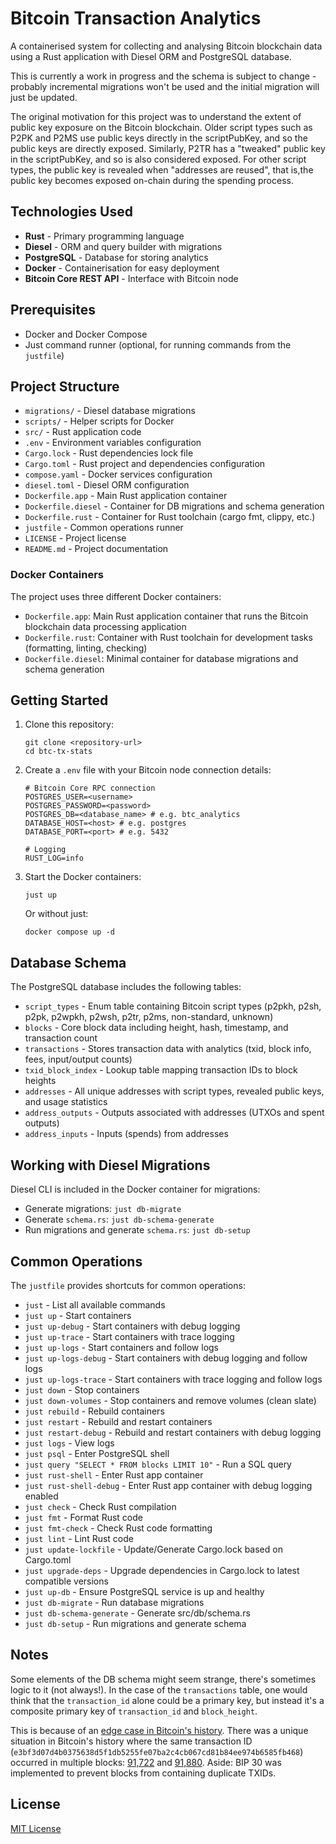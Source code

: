 # Bitcoin Transaction Analytics

A containerised system for collecting and analysing Bitcoin blockchain data using a Rust application with Diesel ORM and PostgreSQL database.

This is currently a work in progress and the schema is subject to change - probably incremental migrations won't be used and the initial migration will just be updated.

The original motivation for this project was to understand the extent of public key exposure on the Bitcoin blockchain.
Older script types such as P2PK and P2MS use public keys directly in the scriptPubKey, and so the public keys are directly exposed.
Similarly, P2TR has a "tweaked" public key in the scriptPubKey, and so is also considered exposed.
For other script types, the public key is revealed when "addresses are reused", that is,the public key becomes exposed on-chain during the spending process.

## Technologies Used

- **Rust** - Primary programming language
- **Diesel** - ORM and query builder with migrations
- **PostgreSQL** - Database for storing analytics
- **Docker** - Containerisation for easy deployment
- **Bitcoin Core REST API** - Interface with Bitcoin node

## Prerequisites

- Docker and Docker Compose
- Just command runner (optional, for running commands from the `justfile`)

## Project Structure

- `migrations/` - Diesel database migrations
- `scripts/` - Helper scripts for Docker
- `src/` - Rust application code
- `.env` - Environment variables configuration
- `Cargo.lock` - Rust dependencies lock file
- `Cargo.toml` - Rust project and dependencies configuration
- `compose.yaml` - Docker services configuration
- `diesel.toml` - Diesel ORM configuration
- `Dockerfile.app` - Main Rust application container
- `Dockerfile.diesel` - Container for DB migrations and schema generation
- `Dockerfile.rust` - Container for Rust toolchain (cargo fmt, clippy, etc.)
- `justfile` - Common operations runner
- `LICENSE` - Project license
- `README.md` - Project documentation

### Docker Containers
The project uses three different Docker containers:

- `Dockerfile.app`: Main Rust application container that runs the Bitcoin blockchain data processing application
- `Dockerfile.rust`: Container with Rust toolchain for development tasks (formatting, linting, checking)
- `Dockerfile.diesel`: Minimal container for database migrations and schema generation

## Getting Started

1. Clone this repository:
   ```
   git clone <repository-url>
   cd btc-tx-stats
   ```

2. Create a `.env` file with your Bitcoin node connection details:
   ```
   # Bitcoin Core RPC connection
   POSTGRES_USER=<username>
   POSTGRES_PASSWORD=<password>
   POSTGRES_DB=<database_name> # e.g. btc_analytics
   DATABASE_HOST=<host> # e.g. postgres
   DATABASE_PORT=<port> # e.g. 5432
   
   # Logging
   RUST_LOG=info
   ```

3. Start the Docker containers:
   ```
   just up
   ```
   
   Or without just:
   ```
   docker compose up -d
   ```

## Database Schema

The PostgreSQL database includes the following tables:

- `script_types` - Enum table containing Bitcoin script types (p2pkh, p2sh, p2pk, p2wpkh, p2wsh, p2tr, p2ms, non-standard, unknown)
- `blocks` - Core block data including height, hash, timestamp, and transaction count
- `transactions` - Stores transaction data with analytics (txid, block info, fees, input/output counts)
- `txid_block_index` - Lookup table mapping transaction IDs to block heights
- `addresses` - All unique addresses with script types, revealed public keys, and usage statistics
- `address_outputs` - Outputs associated with addresses (UTXOs and spent outputs)
- `address_inputs` - Inputs (spends) from addresses

## Working with Diesel Migrations

Diesel CLI is included in the Docker container for migrations:

- Generate migrations: `just db-migrate`
- Generate `schema.rs`: `just db-schema-generate`
- Run migrations and generate `schema.rs`: `just db-setup`

## Common Operations

The `justfile` provides shortcuts for common operations:

- `just` - List all available commands
- `just up` - Start containers
- `just up-debug` - Start containers with debug logging
- `just up-trace` - Start containers with trace logging
- `just up-logs` - Start containers and follow logs
- `just up-logs-debug` - Start containers with debug logging and follow logs
- `just up-logs-trace` - Start containers with trace logging and follow logs
- `just down` - Stop containers
- `just down-volumes` - Stop containers and remove volumes (clean slate)
- `just rebuild` - Rebuild containers
- `just restart` - Rebuild and restart containers
- `just restart-debug` - Rebuild and restart containers with debug logging
- `just logs` - View logs
- `just psql` - Enter PostgreSQL shell
- `just query "SELECT * FROM blocks LIMIT 10"` - Run a SQL query
- `just rust-shell` - Enter Rust app container
- `just rust-shell-debug` - Enter Rust app container with debug logging enabled
- `just check` - Check Rust compilation
- `just fmt` - Format Rust code
- `just fmt-check` - Check Rust code formatting
- `just lint` - Lint Rust code
- `just update-lockfile` - Update/Generate Cargo.lock based on Cargo.toml
- `just upgrade-deps` - Upgrade dependencies in Cargo.lock to latest compatible versions
- `just up-db` - Ensure PostgreSQL service is up and healthy
- `just db-migrate` - Run database migrations
- `just db-schema-generate` - Generate src/db/schema.rs
- `just db-setup` - Run migrations and generate schema

## Notes

Some elements of the DB schema might seem strange, there's sometimes logic to it (not always!).
In the case of the `transactions` table, one would think that the `transaction_id` alone could be a primary key,
but instead it's a composite primary key of `transaction_id` and `block_height`.

This is because of an [edge case in Bitcoin's history](https://bitcoindevs.xyz/decoding/inputs-prev-txid).
There was a unique situation in Bitcoin's history where the same transaction ID
(`e3bf3d07d4b0375638d5f1db5255fe07ba2c4cb067cd81b84ee974b6585fb468`) occurred in multiple blocks:
[91,722](https://mempool.space/block/00000000000271a2dc26e7667f8419f2e15416dc6955e5a6c6cdf3f2574dd08e) and
[91,880](https://mempool.space/block/00000000000743f190a18c5577a3c2d2a1f610ae9601ac046a38084ccb7cd721).
Aside: BIP 30 was implemented to prevent blocks from containing duplicate TXIDs.

## License

[MIT License](LICENSE)